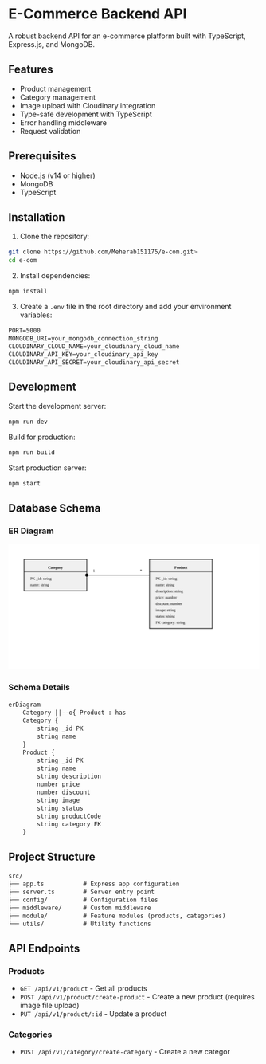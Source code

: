 # E-Commerce Backend API

A robust backend API for an e-commerce platform built with TypeScript, Express.js, and MongoDB.

## Features

- Product management
- Category management
- Image upload with Cloudinary integration
- Type-safe development with TypeScript
- Error handling middleware
- Request validation

## Prerequisites

- Node.js (v14 or higher)
- MongoDB
- TypeScript

## Installation

1. Clone the repository:
```bash
git clone https://github.com/Meherab151175/e-com.git>
cd e-com
```

2. Install dependencies:
```bash
npm install
```

3. Create a `.env` file in the root directory and add your environment variables:
```env
PORT=5000
MONGODB_URI=your_mongodb_connection_string
CLOUDINARY_CLOUD_NAME=your_cloudinary_cloud_name
CLOUDINARY_API_KEY=your_cloudinary_api_key
CLOUDINARY_API_SECRET=your_cloudinary_api_secret
```

## Development

Start the development server:
```bash
npm run dev
```

Build for production:
```bash
npm run build
```

Start production server:
```bash
npm start
```

## Database Schema

### ER Diagram
![ER Diagram](src/assets/er-diagram.svg)

### Schema Details
```mermaid
erDiagram
    Category ||--o{ Product : has
    Category {
        string _id PK
        string name
    }
    Product {
        string _id PK
        string name
        string description
        number price
        number discount
        string image
        string status
        string productCode
        string category FK
    }
```

## Project Structure

```
src/
├── app.ts           # Express app configuration
├── server.ts        # Server entry point
├── config/          # Configuration files
├── middleware/      # Custom middleware
├── module/          # Feature modules (products, categories)
└── utils/           # Utility functions
```

## API Endpoints

### Products
- `GET /api/v1/product` - Get all products
- `POST /api/v1/product/create-product` - Create a new product (requires image file upload)
- `PUT /api/v1/product/:id` - Update a product

### Categories
- `POST /api/v1/category/create-category` - Create a new categor


